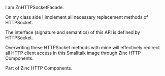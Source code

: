 I am ZnHTTPSocketFacade.On my class side I implement all necessary replacement methods of HTTPSocket.The interface (signature and semantics) of this API is defined by HTTPSocket.Overwriting these HTTPSocket methods with mine will effectively redirect allHTTP client access in this Smalltalk image through Zinc HTTP Components.Part of Zinc HTTP Components.